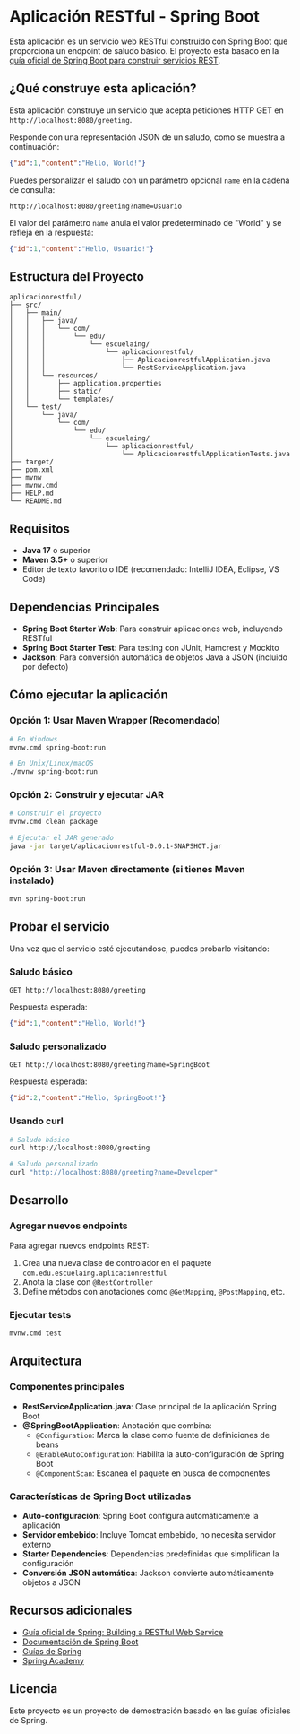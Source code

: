 # Aplicación RESTful - Spring Boot

Esta aplicación es un servicio web RESTful construido con Spring Boot que proporciona un endpoint de saludo básico. El proyecto está basado en la [guía oficial de Spring Boot para construir servicios REST](https://spring.io/guides/gs/rest-service).

## ¿Qué construye esta aplicación?

Esta aplicación construye un servicio que acepta peticiones HTTP GET en `http://localhost:8080/greeting`.

Responde con una representación JSON de un saludo, como se muestra a continuación:

```json
{"id":1,"content":"Hello, World!"}
```

Puedes personalizar el saludo con un parámetro opcional `name` en la cadena de consulta:

```
http://localhost:8080/greeting?name=Usuario
```

El valor del parámetro `name` anula el valor predeterminado de "World" y se refleja en la respuesta:

```json
{"id":1,"content":"Hello, Usuario!"}
```

## Estructura del Proyecto

```
aplicacionrestful/
├── src/
│   ├── main/
│   │   ├── java/
│   │   │   └── com/
│   │   │       └── edu/
│   │   │           └── escuelaing/
│   │   │               └── aplicacionrestful/
│   │   │                   ├── AplicacionrestfulApplication.java
│   │   │                   └── RestServiceApplication.java
│   │   └── resources/
│   │       ├── application.properties
│   │       ├── static/
│   │       └── templates/
│   └── test/
│       └── java/
│           └── com/
│               └── edu/
│                   └── escuelaing/
│                       └── aplicacionrestful/
│                           └── AplicacionrestfulApplicationTests.java
├── target/
├── pom.xml
├── mvnw
├── mvnw.cmd
├── HELP.md
└── README.md
```

## Requisitos

- **Java 17** o superior
- **Maven 3.5+** o superior
- Editor de texto favorito o IDE (recomendado: IntelliJ IDEA, Eclipse, VS Code)

## Dependencias Principales

- **Spring Boot Starter Web**: Para construir aplicaciones web, incluyendo RESTful
- **Spring Boot Starter Test**: Para testing con JUnit, Hamcrest y Mockito
- **Jackson**: Para conversión automática de objetos Java a JSON (incluido por defecto)

## Cómo ejecutar la aplicación

### Opción 1: Usar Maven Wrapper (Recomendado)

```bash
# En Windows
mvnw.cmd spring-boot:run

# En Unix/Linux/macOS
./mvnw spring-boot:run
```

### Opción 2: Construir y ejecutar JAR

```bash
# Construir el proyecto
mvnw.cmd clean package

# Ejecutar el JAR generado
java -jar target/aplicacionrestful-0.0.1-SNAPSHOT.jar
```

### Opción 3: Usar Maven directamente (si tienes Maven instalado)

```bash
mvn spring-boot:run
```

## Probar el servicio

Una vez que el servicio esté ejecutándose, puedes probarlo visitando:

### Saludo básico
```
GET http://localhost:8080/greeting
```

Respuesta esperada:
```json
{"id":1,"content":"Hello, World!"}
```

### Saludo personalizado
```
GET http://localhost:8080/greeting?name=SpringBoot
```

Respuesta esperada:
```json
{"id":2,"content":"Hello, SpringBoot!"}
```

### Usando curl

```bash
# Saludo básico
curl http://localhost:8080/greeting

# Saludo personalizado
curl "http://localhost:8080/greeting?name=Developer"
```

## Desarrollo

### Agregar nuevos endpoints

Para agregar nuevos endpoints REST:

1. Crea una nueva clase de controlador en el paquete `com.edu.escuelaing.aplicacionrestful`
2. Anota la clase con `@RestController`
3. Define métodos con anotaciones como `@GetMapping`, `@PostMapping`, etc.

### Ejecutar tests

```bash
mvnw.cmd test
```

## Arquitectura

### Componentes principales

- **RestServiceApplication.java**: Clase principal de la aplicación Spring Boot
- **@SpringBootApplication**: Anotación que combina:
  - `@Configuration`: Marca la clase como fuente de definiciones de beans
  - `@EnableAutoConfiguration`: Habilita la auto-configuración de Spring Boot
  - `@ComponentScan`: Escanea el paquete en busca de componentes

### Características de Spring Boot utilizadas

- **Auto-configuración**: Spring Boot configura automáticamente la aplicación
- **Servidor embebido**: Incluye Tomcat embebido, no necesita servidor externo
- **Starter Dependencies**: Dependencias predefinidas que simplifican la configuración
- **Conversión JSON automática**: Jackson convierte automáticamente objetos a JSON

## Recursos adicionales

- [Guía oficial de Spring: Building a RESTful Web Service](https://spring.io/guides/gs/rest-service)
- [Documentación de Spring Boot](https://docs.spring.io/spring-boot/docs/current/reference/htmlsingle/)
- [Guías de Spring](https://spring.io/guides)
- [Spring Academy](https://spring.academy/)

## Licencia

Este proyecto es un proyecto de demostración basado en las guías oficiales de Spring.
